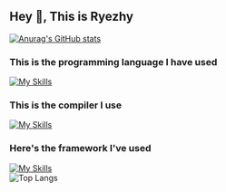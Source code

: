 ## Hey 👋, This is Ryezhy

[![Anurag's GitHub stats](https://github-readme-stats.vercel.app/api?username=Ryezhy)](https://github.com/anuraghazra/github-readme-stats)
<br>
### This is the programming language I have used
[![My Skills](https://skillicons.dev/icons?i=js,ts,html,css,cs,c,cpp,py,java,kotlin)](https://skillicons.dev)
<br>
### This is the compiler I use
[![My Skills](https://skillicons.dev/icons?i=androidstudio,visualstudio,pycharm,idea,webstorm)](https://skillicons.dev)
<br>
### Here's the framework I've used
[![My Skills](https://skillicons.dev/icons?i=materialui,dotnet,fastapi,vue,pytorch,mysql,spring)](https://skillicons.dev)
<br>
![Top Langs](https://github-readme-stats.vercel.app/api/top-langs/?username=Ryezhy&layout=compact)
<!--
- 🔭 I’m currently working on ...
- 🌱 I’m currently learning ...
- 👯 I’m looking to collaborate on ...
- 🤔 I’m looking for help with ...
- 💬 Ask me about ...
- 📫 How to reach me: ...
- 😄 Pronouns: ...
- ⚡ Fun fact: ...
-->
